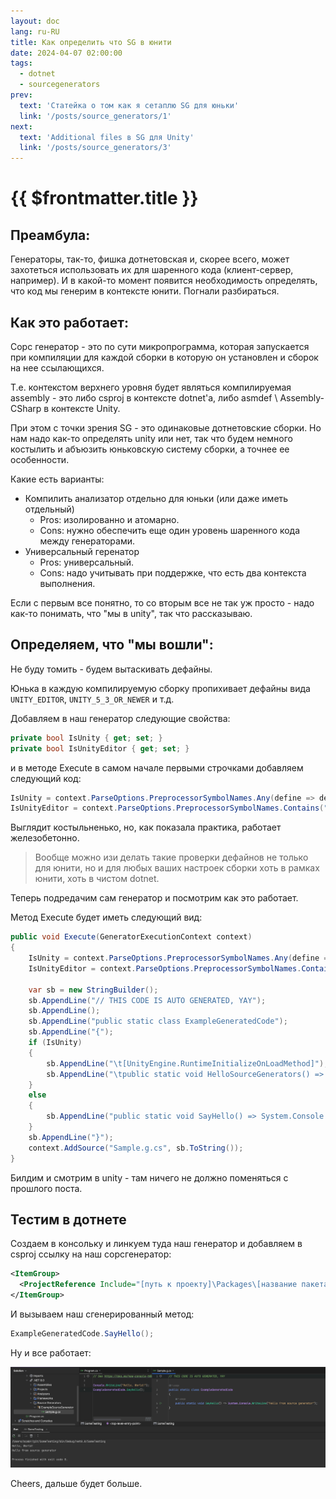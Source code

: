 ```yaml
---
layout: doc
lang: ru-RU
title: Как определить что SG в юнити
date: 2024-04-07 02:00:00
tags:
  - dotnet
  - sourcegenerators
prev:
  text: 'Статейка о том как я сетаплю SG для юньки'
  link: '/posts/source_generators/1'
next:
  text: 'Additional files в SG для Unity'
  link: '/posts/source_generators/3'
---
```

# {{ $frontmatter.title }}

## Преамбула:

Генераторы, так-то, фишка дотнетовская и, скорее всего, может захотеться использовать их для шаренного кода (клиент-сервер, например). И в какой-то момент появится необходимость определять, что код мы генерим в контексте юнити. Погнали разбираться.

## Как это работает:

Сорс генератор - это по сути микропрограмма, которая запускается при компиляции для каждой сборки в которую он установлен и сборок на нее ссылающихся.

Т.е. контекстом верхнего уровня будет являться компилируемая assembly - это либо csproj в контексте dotnet'a, либо asmdef \ Assembly-CSharp в контексте Unity.

При этом с точки зрения SG - это одинаковые дотнетовские сборки. Но нам надо как-то определять unity или нет, так что будем немного костылить и абъюзить юньковскую систему сборки, а точнее ее особенности.

Какие есть варианты:

* Компилить анализатор отдельно для юньки (или даже иметь отдельный)
    * Pros: изолированно и атомарно.
    * Cons: нужно обеспечить еще один уровень шаренного кода между генераторами.
* Универсальный геренатор
    * Pros: универсальный.
    * Cons: надо учитывать при поддержке, что есть два контекста выполнения.


Если с первым все понятно, то со вторым все не так уж просто - надо как-то понимать, что "мы в unity", так что рассказываю.

## Определяем, что "мы вошли":

Не буду томить - будем вытаскивать дефайны.

Юнька в каждую компилируемую сборку пропихивает дефайны вида `UNITY_EDITOR`, `UNITY_5_3_OR_NEWER` и т.д.

Добавляем в наш генератор следующие свойства:

```csharp
private bool IsUnity { get; set; }
private bool IsUnityEditor { get; set; }
```

и в методе Execute в самом начале первыми строчками добавляем следующий код:

```csharp
IsUnity = context.ParseOptions.PreprocessorSymbolNames.Any(define => define.Contains("UNITY"));
IsUnityEditor = context.ParseOptions.PreprocessorSymbolNames.Contains("UNITY_EDITOR");
```

Выглядит костыльненько, но, как показала практика, работает железобетонно.

> Вообще можно изи делать такие проверки дефайнов не только для юнити, но и для любых ваших настроек сборки хоть в рамках юнити, хоть в чистом dotnet.

Теперь подредачим сам генератор и посмотрим как это работает.

Метод Execute будет иметь следующий вид:

```csharp
public void Execute(GeneratorExecutionContext context)
{
    IsUnity = context.ParseOptions.PreprocessorSymbolNames.Any(define => define.Contains("UNITY"));
    IsUnityEditor = context.ParseOptions.PreprocessorSymbolNames.Contains("UNITY_EDITOR");

    var sb = new StringBuilder();
    sb.AppendLine("// THIS CODE IS AUTO GENERATED, YAY");
    sb.AppendLine();
    sb.AppendLine("public static class ExampleGeneratedCode");
    sb.AppendLine("{");
    if (IsUnity)
    {
        sb.AppendLine("\t[UnityEngine.RuntimeInitializeOnLoadMethod]");
        sb.AppendLine("\tpublic static void HelloSourceGenerators() => UnityEngine.Debug.Log(\"Hello from source generator\");");
    }
    else
    {
        sb.AppendLine("public static void SayHello() => System.Console.WriteLine(\"Hello from source generator\");");
    }
    sb.AppendLine("}");
    context.AddSource("Sample.g.cs", sb.ToString());
}
```

Билдим и смотрим в unity - там ничего не должно поменяться с прошлого поста.

## Тестим в дотнете

Создаем в консольку и линкуем туда наш генератор и добавляем в csproj ссылку на наш сорсгенератор:

```xml
<ItemGroup>
  <ProjectReference Include="[путь к проекту]\Packages\[название пакета]\src~\[название генератора].csproj" OutputItemType="Analyzer" ReferenceOutputAssembly="false"/>
</ItemGroup>
```

И вызываем наш сгенерированный метод:

```csharp
ExampleGeneratedCode.SayHello();
```

Ну и все работает:

![1](1.png)

Cheers, дальше будет больше.